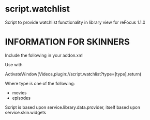 script.watchlist
================

Script to provide watchlist functionality in library view for reFocus 1.1.0

INFORMATION FOR SKINNERS
============================

Include the following in your addon.xml

 <import addon="script.watchlist" version="0.0.1"/>

Use with

 <onclick>ActivateWindow(Videos,plugin://script.watchlist?type=[type],return)</onclick>

Where type is one of the following:
-   movies
-   episodes

Script is based upon service.library.data.provider, itself based upon service.skin.widgets